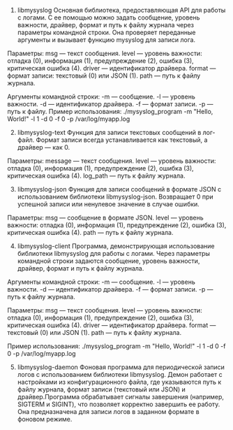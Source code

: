 1) libmysyslog
Основная библиотека, предоставляющая API для работы с логами. С ее помощью можно задать сообщение, уровень важности, драйвер, формат и путь к файлу журнала через параметры командной строки. Она проверяет переданные аргументы и вызывает функцию mysyslog для записи лога.

Параметры:
msg — текст сообщения.
level — уровень важности: отладка (0), информация (1), предупреждение (2), ошибка (3), критическая ошибка (4).
driver — идентификатор драйвера.
format — формат записи: текстовый (0) или JSON (1).
path — путь к файлу журнала.

Аргументы командной строки:
-m — сообщение.
-l — уровень важности.
-d — идентификатор драйвера.
-f — формат записи.
-p — путь к файлу.
Пример использования:
./mysyslog_program -m "Hello, World!" -l 1 -d 0 -f 0 -p /var/log/myapp.log

2) libmysyslog-text
Функция для записи текстовых сообщений в лог-файл. Формат записи всегда устанавливается как текстовый, а драйвер — как 0.

Параметры:
message — текст сообщения.
level — уровень важности: отладка (0), информация (1), предупреждение (2), ошибка (3), критическая ошибка (4).
log_path — путь к файлу журнала.

3) libmysyslog-json
Функция для записи сообщений в формате JSON с использованием библиотеки libmysyslog-json. Возвращает 0 при успешной записи или ненулевое значение в случае ошибки.

Параметры:
msg — сообщение в формате JSON.
level — уровень важности: отладка (0), информация (1), предупреждение (2), ошибка (3), критическая ошибка (4).
path — путь к файлу журнала.

4) libmysyslog-client
Программа, демонстрирующая использование библиотеки libmysyslog для работы с логами. Через параметры командной строки задаются сообщение, уровень важности, драйвер, формат и путь к файлу журнала.

Аргументы командной строки:
-m — сообщение.
-l — уровень важности.
-d — идентификатор драйвера.
-f — формат записи.
-p — путь к файлу журнала.

Параметры:
msg — текст сообщения.
level — уровень важности: отладка (0), информация (1), предупреждение (2), ошибка (3), критическая ошибка (4).
driver — идентификатор драйвера.
format — текстовый (0) или JSON (1).
path — путь к файлу журнала.

Пример использования:
./mysyslog_program -m "Hello, World!" -l 1 -d 0 -f 0 -p /var/log/myapp.log

5) libmysyslog-daemon
Фоновая программа для периодической записи логов с использованием библиотеки libmysyslog. Демон работает с настройками из конфигурационного файла, где указываются путь к файлу журнала, формат записи (текстовый или JSON) и драйвер.Программа обрабатывает сигналы завершения (например, SIGTERM и SIGINT), что позволяет корректно завершить ее работу. Она предназначена для записи логов в заданном формате в фоновом режиме.

